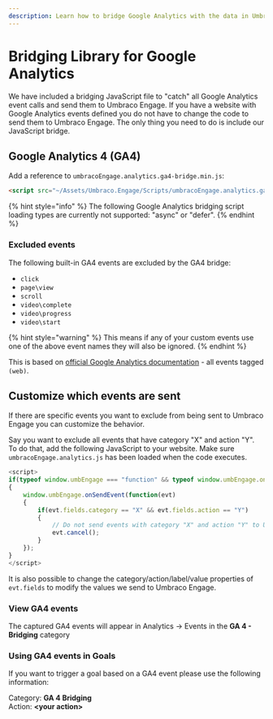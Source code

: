 ```yaml
---
description: Learn how to bridge Google Analytics with the data in Umbraco Engage.
---
```


# Bridging Library for Google Analytics

We have included a bridging JavaScript file to "catch" all Google Analytics event calls and send them to Umbraco Engage. If you have a website with Google Analytics events defined you do not have to change the code to send them to Umbraco Engage. The only thing you need to do is include our JavaScript bridge.

## Google Analytics 4 (GA4)

Add a reference to `umbracoEngage.analytics.ga4-bridge.min.js`:

```html
<script src="~/Assets/Umbraco.Engage/Scripts/umbracoEngage.analytics.ga4-bridge.min.js"></script>
```

{% hint style="info" %}
The following Google Analytics bridging script loading types are currently not supported: "async" or "defer".
{% endhint %}

### Excluded events

The following built-in GA4 events are excluded by the GA4 bridge:

* `click`
* `page\view`
* `scroll`
* `video\complete`
* `video\progress`
* `video\start`

{% hint style="warning" %}
This means if any of your custom events use one of the above event names they will also be ignored.
{% endhint %}

This is based on [official Google Analytics documentation](https://support.google.com/analytics/answer/9234069?hl=en) - all events tagged `(web)`.

## Customize which events are sent

If there are specific events you want to exclude from being sent to Umbraco Engage you can customize the behavior.

Say you want to exclude all events that have category "X" and action "Y". To do that, add the following JavaScript to your website. Make sure `umbracoEngage.analytics.js` has been loaded when the code executes.

```js
<script>
if(typeof window.umbEngage === "function" && typeof window.umbEngage.onSendEvent === "function")
{
    window.umbEngage.onSendEvent(function(evt) 
    {
        if(evt.fields.category == "X" && evt.fields.action == "Y")
        {
            // Do not send events with category "X" and action "Y" to Umbraco Engage
            evt.cancel();
        }
    });
}
</script>
```

It is also possible to change the category/action/label/value properties of `evt.fields` to modify the values we send to Umbraco Engage.

### View GA4 events

The captured GA4 events will appear in Analytics -> Events in the **GA 4 - Bridging** category

### Using GA4 events in Goals

If you want to trigger a goal based on a GA4 event please use the following information:

Category: **GA 4 Bridging**\
Action: **\<your action>**

